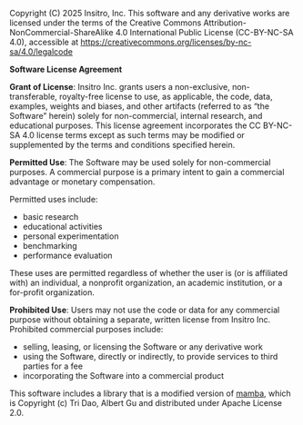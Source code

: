 Copyright (C) 2025 Insitro, Inc. This software and any derivative works are licensed under the terms of the Creative Commons Attribution-NonCommercial-ShareAlike 4.0 International Public License (CC-BY-NC-SA 4.0), accessible at <https://creativecommons.org/licenses/by-nc-sa/4.0/legalcode>

**Software License Agreement**

**Grant of License**: Insitro Inc. grants users a non-exclusive, non-transferable, royalty-free license to use, as applicable, the code, data, examples, weights and biases, and other artifacts (referred to as “the Software” herein) solely for non-commercial, internal research, and educational purposes. This license agreement incorporates the CC BY-NC-SA 4.0 license terms except as such terms may be modified or supplemented by the terms and conditions specified herein.

**Permitted Use**: The Software may be used solely for non-commercial purposes. A commercial purpose is a primary intent to gain a commercial advantage or monetary compensation.

Permitted uses include:

* basic research
* educational activities
* personal experimentation
* benchmarking
* performance evaluation

These uses are permitted regardless of whether the user is (or is affiliated with) an individual, a nonprofit organization, an academic institution, or a for-profit organization.

**Prohibited Use**: Users may not use the code or data for any commercial purpose without obtaining a separate, written license from Insitro Inc. Prohibited commercial purposes include:

* selling, leasing, or licensing the Software or any derivative work
* using the Software, directly or indirectly, to provide services to third parties for a fee
* incorporating the Software into a commercial product

This software includes a library that is a modified version of [mamba](https://github.com/state-spaces/mamba/tree/f0affcf69f06d1d06cef018ff640bf080a11c421), which is Copyright (c) Tri Dao, Albert Gu and distributed under Apache License 2.0.
